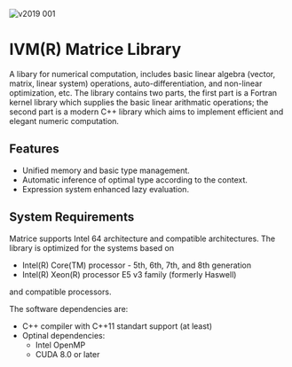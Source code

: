 ![v2019 001](../master/ivm.svg)

# IVM(R) Matrice Library

A libary for numerical computation, includes basic linear algebra (vector, matrix, linear system) operations, auto-differentiation, and non-linear optimization, etc. The library contains two parts, the first part is a Fortran kernel library which supplies the basic linear arithmatic operations; the second part is a modern C++ library which aims to implement efficient and elegant numeric computation.

## Features
* Unified memory and basic type management.
* Automatic inference of optimal type according to the context.
* Expression system enhanced lazy evaluation.

## System Requirements
Matrice supports Intel 64 architecture and compatible architectures.
The library is optimized for the systems based on
* Intel(R) Core(TM) processor - 5th, 6th, 7th, and 8th generation
* Intel(R) Xeon(R) processor E5 v3 family (formerly Haswell)

and compatible processors.

The software dependencies are:
* C++ compiler with C++11 standart support (at least)
* Optinal dependencies:
  * Intel OpenMP
  * CUDA 8.0 or later
